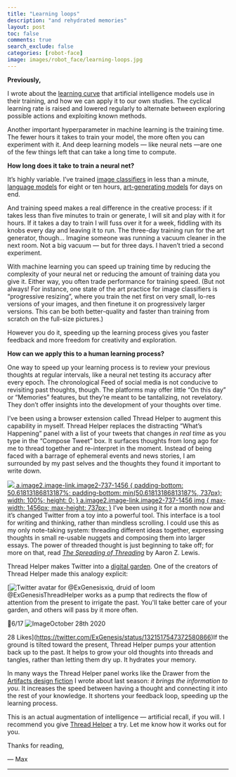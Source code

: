 ```yaml
---
title: "Learning loops"
description: "and rehydrated memories"
layout: post
toc: false
comments: true
search_exclude: false
categories: [robot-face]
image: images/robot_face/learning-loops.jpg
---
```

**Previously,**

I wrote about the [learning curve](https://robotface.substack.com/p/seasons-change) that artificial intelligence models use in their training, and how we can apply it to our own studies. The cyclical learning rate is raised and lowered regularly to alternate between exploring possible actions and exploiting known methods.

Another important hyperparameter in machine learning is the training time. The fewer hours it takes to train your model, the more often you can experiment with it. And deep learning models — like neural nets —are one of the few things left that can take a long time to compute. 

**How long does it take to train a neural net?**

It’s highly variable. I’ve trained [image classifiers](http://legiblate.herokuapp.com/) in less than a minute, [language models](https://twitter.com/deepfates/status/1137040032571637760) for eight or ten hours, [art-generating models](https://twitter.com/deepfates/status/1332775712089104389) for days on end.

And training speed makes a real difference in the creative process: if it takes less than five minutes to train or generate, I will sit and play with it for hours. If it takes a day to train I will fuss over it for a week, fiddling with its knobs every day and leaving it to run. The three-day training run for the art generator, though… Imagine someone was running a vacuum cleaner in the next room. Not a big vacuum — but for three days. I haven’t tried a second experiment.

With machine learning you can speed up training time by reducing the complexity of your neural net or reducing the amount of training data you give it. Either way, you often trade performance for training speed. (But not always! For instance, one state of the art practice for image classifiers is “progressive resizing”, where you train the net first on very small, lo-res versions of your images, and then finetune it on progressively larger versions. This can be both better-quality and faster than training from scratch on the full-size pictures.)

However you do it, speeding up the learning process gives you faster feedback and more freedom for creativity and exploration. 

**How can we apply this to a human learning process?**

One way to speed up your learning process is to review your previous thoughts at regular intervals, like a neural net testing its accuracy after every epoch. The chronological Feed of social media is not conducive to revisiting past thoughts, though. The platforms may offer little “On this day” or “Memories” features, but they’re meant to be tantalizing, not revelatory. They don’t offer insights into the development of your thoughts over time.

I’ve been using a browser extension called Thread Helper to augment this capability in myself. Thread Helper replaces the distracting “What’s Happening” panel with a list of your tweets that changes *in real time* as you type in the “Compose Tweet” box. It surfaces thoughts from long ago for me to thread together and re-interpret in the moment. Instead of being faced with a barrage of ephemeral events and news stories, I am surrounded by my past selves and the thoughts they found it important to write down.

[![](https://bucketeer-e05bbc84-baa3-437e-9518-adb32be77984.s3.amazonaws.com/public/images/f52dffa1-3e62-4290-83c2-96f8cb2c465c_1920x972.png)
 a.image2.image-link.image2-737-1456 {
 padding-bottom: 50.61813186813187%;
 padding-bottom: min(50.61813186813187%, 737px);
 width: 100%;
 height: 0;
 }
 a.image2.image-link.image2-737-1456 img {
 max-width: 1456px;
 max-height: 737px;
 }](https://cdn.substack.com/image/fetch/f_auto,q_auto:good,fl_progressive:steep/https%3A%2F%2Fbucketeer-e05bbc84-baa3-437e-9518-adb32be77984.s3.amazonaws.com%2Fpublic%2Fimages%2Ff52dffa1-3e62-4290-83c2-96f8cb2c465c_1920x972.png) I’ve been using it for a month now and it’s changed Twitter from a toy into a powerful tool. This interface is a tool for writing and thinking, rather than mindless scrolling. I could use this as my only note-taking system: threading different ideas together, expressing thoughts in small re-usable nuggets and composing them into larger essays. The power of threaded thought is just beginning to take off; for more on that, read *[The Spreading of Threading](https://aaronzlewis.com/blog/2019/05/01/spreading-threading/)* by Aaron Z. Lewis.

Thread Helper makes Twitter into a [digital garden](https://robotface.substack.com/p/digital-gardens). One of the creators of Thread Helper made this analogy explicit:

[![Twitter avatar for @ExGenesis](https://cdn.substack.com/image/twitter_name/w_36/ExGenesis.jpg)xiq, druid of loom @ExGenesisThreadHelper works as a pump that redirects the flow of attention from the present to irrigate the past. You'll take better care of your garden, and others will pass by it more often. 

🧵6/17 ![Image](https://pbs.substack.com/media/ElbyIX_XgAABFIQ.jpg)October 28th 2020

28 Likes](https://twitter.com/ExGenesis/status/1321517547372580866)If the ground is tilted toward the present, Thread Helper pumps your attention back up to the past. It helps to grow your old thoughts into threads and tangles, rather than letting them dry up. It hydrates your memory.

In many ways the Thread Helper panel works like the Drawer from the [Artifacts design fiction](https://robotface.substack.com/p/see-and-point) I wrote about last season: *it brings the information to you*. It increases the speed between having a thought and connecting it into the rest of your knowledge. It shortens your feedback loop, speeding up the learning process.

This is an actual augmentation of intelligence — artificial recall, if you will. I recommend you give [Thread Helper](https://threadhelper.com/) a try. Let me know how it works out for you.

Thanks for reading,

 — Max



---

